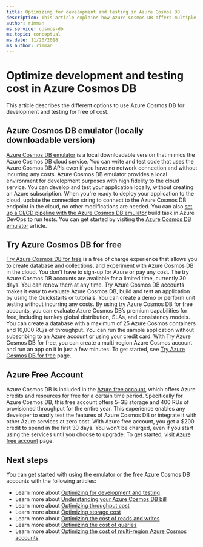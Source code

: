 ```yaml
---
title: Optimizing for development and testing in Azure Cosmos DB
description: This article explains how Azure Cosmos DB offers multiple options for development and testing of the service for free.
author: rimman
ms.service: cosmos-db
ms.topic: conceptual
ms.date: 11/20/2018
ms.author: rimman
---
```


# Optimize development and testing cost in Azure Cosmos DB

This article describes the different options to use Azure Cosmos DB for development and testing for free of cost.

## Azure Cosmos DB emulator (locally downloadable version)

[Azure Cosmos DB emulator](local-emulator.md) is a local downloadable version that mimics the Azure Cosmos DB cloud service. You can write and test code that uses the Azure Cosmos DB APIs even if you have no network connection and without incurring any costs. Azure Cosmos DB emulator provides a local environment for development purposes with high fidelity to the cloud service. You can develop and test your application locally, without creating an Azure subscription. When you're ready to deploy your application to the cloud, update the connection string to connect to the Azure Cosmos DB endpoint in the cloud, no other modifications are needed. You can also [set up a CI/CD pipeline with the Azure Cosmos DB emulator](tutorial-setup-ci-cd.md) build task in Azure DevOps to run tests. You can get started by visiting the [Azure Cosmos DB emulator](local-emulator.md) article.

## Try Azure Cosmos DB for free

[Try Azure Cosmos DB for free](https://azure.microsoft.com/try/cosmosdb/) is a free of charge experience that allows you to create database and collections, and experiment with Azure Cosmos DB in the cloud. You don't have to sign-up for Azure or pay any cost. The try Azure Cosmos DB accounts are available for a limited time, currently 30 days. You can renew them at any time. Try Azure Cosmos DB accounts makes it easy to evaluate Azure Cosmos DB, build and test an application by using the Quickstarts or tutorials. You can create a demo or perform unit testing without incurring any costs. By using try Azure Cosmos DB for free accounts, you can evaluate Azure Cosmos DB’s premium capabilities for free, including turnkey global distribution, SLAs, and consistency models. You can create a database with a maximum of 25 Azure Cosmos containers and 10,000 RU/s of throughput. You can run the sample application without subscribing to an Azure account or using your credit card. With Try Azure Cosmos DB for free, you can create a multi-region Azure Cosmos account and run an app on it in just a few minutes. To get started, see [Try Azure Cosmos DB for free](https://azure.microsoft.com/try/cosmosdb/) page.

## Azure Free Account

Azure Cosmos DB is included in the [Azure free account](https://azure.microsoft.com/free), which offers Azure credits and resources for free for a certain time period. Specifically for Azure Cosmos DB, this free account offers 5-GB storage and 400 RUs of provisioned throughput for the entire year. This experience enables any developer to easily test the features of Azure Cosmos DB or integrate it with other Azure services at zero cost. With Azure free account, you get a $200 credit to spend in the first 30 days. You won’t be charged, even if you start using the services until you choose to upgrade. To get started, visit [Azure free account](https://azure.microsoft.com/free) page.

## Next steps

You can get started with using the emulator or the free Azure Cosmos DB accounts with the following articles:

* Learn more about [Optimizing for development and testing](optimize-dev-test.md)
* Learn more about [Understanding your Azure Cosmos DB bill](understand-your-bill.md)
* Learn more about [Optimizing throughput cost](optimize-cost-throughput.md)
* Learn more about [Optimizing storage cost](optimize-cost-storage.md)
* Learn more about [Optimizing the cost of reads and writes](optimize-cost-reads-writes.md)
* Learn more about [Optimizing the cost of queries](optimize-cost-queries.md)
* Learn more about [Optimizing the cost of multi-region Azure Cosmos accounts](optimize-cost-regions.md)

